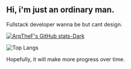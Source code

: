 ## Hi, i'm just an ordinary man.

Fullstack developer wanna be but cant design.


[![ArpTheF's GitHub stats-Dark](https://github-readme-stats.vercel.app/api?username=Ariffansyah&show_icons=true&theme=dark#gh-dark-mode-only)](https://github.com/anuraghazra/github-readme-stats#gh-dark-mode-only)

![Top Langs](https://github-readme-stats.vercel.app/api/top-langs/?username=Ariffansyah&layout=compact&card_width=470&bg_color=151515)


Hopefully, it will make more progress over time.
